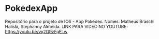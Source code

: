 # PokedexApp
Repositório para o projeto de IOS - App Pokedex. Nomes: Matheus Braschi Haliski, Stephanny Almeida.
LINK PARA VIDEO NO YOUTUBE: https://youtu.be/vq2O9zFgFLw
